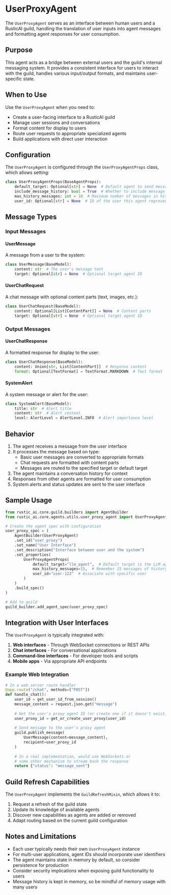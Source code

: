 # UserProxyAgent

The `UserProxyAgent` serves as an interface between human users and a RusticAI guild, handling the translation of user inputs into agent messages and formatting agent responses for user consumption.

## Purpose

This agent acts as a bridge between external users and the guild's internal messaging system. It provides a consistent interface for users to interact with the guild, handles various input/output formats, and maintains user-specific state.

## When to Use

Use the `UserProxyAgent` when you need to:

- Create a user-facing interface to a RusticAI guild
- Manage user sessions and conversations
- Format content for display to users
- Route user requests to appropriate specialized agents
- Build applications with direct user interaction

## Configuration

The `UserProxyAgent` is configured through the `UserProxyAgentProps` class, which allows setting:

```python
class UserProxyAgentProps(BaseAgentProps):
    default_target: Optional[str] = None  # Default agent to send messages to
    include_message_history: bool = True  # Whether to include message history
    max_history_messages: int = 10  # Maximum number of messages in history
    user_id: Optional[str] = None  # ID of the user this agent represents
```

## Message Types

### Input Messages

#### UserMessage

A message from a user to the system:

```python
class UserMessage(BaseModel):
    content: str  # The user's message text
    target: Optional[str] = None  # Optional target agent ID
```

#### UserChatRequest

A chat message with optional content parts (text, images, etc.):

```python
class UserChatRequest(BaseModel):
    content: Optional[List[ContentPart]] = None  # Content parts
    target: Optional[str] = None  # Optional target agent ID
```

### Output Messages

#### UserChatResponse

A formatted response for display to the user:

```python
class UserChatResponse(BaseModel):
    content: Union[str, List[ContentPart]]  # Response content
    format: Optional[TextFormat] = TextFormat.MARKDOWN  # Text format
```

#### SystemAlert

A system message or alert for the user:

```python
class SystemAlert(BaseModel):
    title: str  # Alert title
    content: str  # Alert content
    level: AlertLevel = AlertLevel.INFO  # Alert importance level
```

## Behavior

1. The agent receives a message from the user interface
2. It processes the message based on type:
   - Basic user messages are converted to appropriate formats
   - Chat requests are formatted with content parts
   - Messages are routed to the specified target or default target
3. The agent maintains a conversation history for context
4. Responses from other agents are formatted for user consumption
5. System alerts and status updates are sent to the user interface

## Sample Usage

```python
from rustic_ai.core.guild.builders import AgentBuilder
from rustic_ai.core.agents.utils.user_proxy_agent import UserProxyAgent, UserProxyAgentProps

# Create the agent spec with configuration
user_proxy_spec = (
    AgentBuilder(UserProxyAgent)
    .set_id("user_proxy")
    .set_name("User Interface")
    .set_description("Interface between user and the system")
    .set_properties(
        UserProxyAgentProps(
            default_target="llm_agent",  # Default target is the LLM agent
            max_history_messages=15,  # Remember 15 messages of history
            user_id="user-123"  # Associate with specific user
        )
    )
    .build_spec()
)

# Add to guild
guild_builder.add_agent_spec(user_proxy_spec)
```

## Integration with User Interfaces

The `UserProxyAgent` is typically integrated with:

1. **Web interfaces** - Through WebSocket connections or REST APIs
2. **Chat interfaces** - For conversational applications
3. **Command-line interfaces** - For developer tools and scripts
4. **Mobile apps** - Via appropriate API endpoints

### Example Web Integration

```python
# In a web server route handler
@app.route("/chat", methods=["POST"])
def handle_chat():
    user_id = get_user_id_from_session()
    message_content = request.json.get("message")
    
    # Get the user's proxy agent ID (or create one if it doesn't exist)
    user_proxy_id = get_or_create_user_proxy(user_id)
    
    # Send message to the user's proxy agent
    guild.publish_message(
        UserMessage(content=message_content),
        recipient=user_proxy_id
    )
    
    # In a real implementation, would use WebSockets or
    # some other mechanism to stream back the response
    return {"status": "message_sent"}
```

## Guild Refresh Capabilities

The `UserProxyAgent` implements the `GuildRefreshMixin`, which allows it to:

1. Request a refresh of the guild state
2. Update its knowledge of available agents
3. Discover new capabilities as agents are added or removed
4. Adapt routing based on the current guild configuration

## Notes and Limitations

- Each user typically needs their own `UserProxyAgent` instance
- For multi-user applications, agent IDs should incorporate user identifiers
- The agent maintains state in memory by default, so consider persistence for production
- Consider security implications when exposing guild functionality to users
- Message history is kept in memory, so be mindful of memory usage with many users 